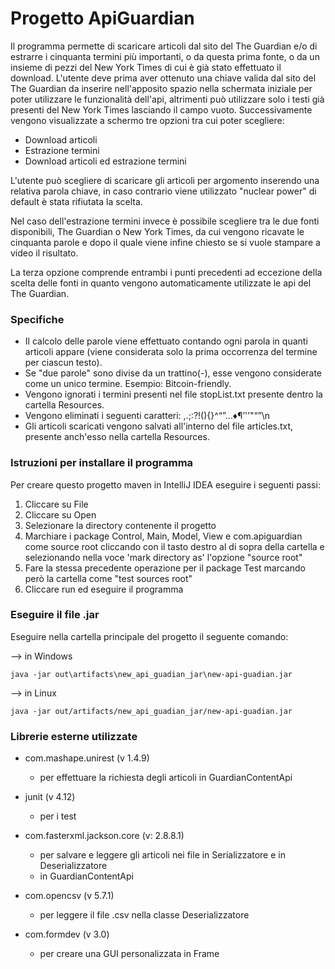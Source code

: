 # Progetto ApiGuardian

Il programma permette di scaricare articoli dal sito del The Guardian e/o di estrarre i cinquanta termini più importanti, o da questa prima fonte, o da un insieme di pezzi del New York Times di cui è già stato effettuato il download. 
L'utente deve prima aver ottenuto una chiave valida dal sito del The Guardian da inserire nell'apposito spazio nella schermata iniziale per poter utilizzare le funzionalità dell'api, altrimenti può utilizzare solo i testi già presenti del New York Times lasciando il campo vuoto. 
Successivamente vengono visualizzate a schermo tre opzioni tra cui poter scegliere:
- Download articoli
- Estrazione termini
- Download articoli ed estrazione termini

L'utente può scegliere di scaricare gli articoli per argomento inserendo una relativa parola chiave, in caso contrario viene utilizzato "nuclear power" di default è stata rifiutata la scelta.

Nel caso dell'estrazione termini invece è possibile scegliere tra le due fonti disponibili, The Guardian o New York Times, da cui vengono ricavate le cinquanta parole e dopo il quale viene infine chiesto se si vuole stampare a video il risultato.

La terza opzione comprende entrambi i punti precedenti ad eccezione della scelta delle fonti in quanto vengono automaticamente utilizzate le api del The Guardian.


### Specifiche

- Il calcolo delle parole viene effettuato contando ogni parola in quanti articoli appare (viene considerata solo la prima occorrenza del termine per ciascun testo).
- Se "due parole" sono divise da un trattino(-), esse vengono considerate come un unico termine. Esempio: Bitcoin-friendly.
- Vengono ignorati i termini presenti nel file stopList.txt presente dentro la cartella Resources.
- Vengono eliminati i seguenti caratteri: ,.;:?!(){}^“”…♦¶’'’"“”\n
- Gli articoli scaricati vengono salvati all'interno del file articles.txt, presente anch'esso nella cartella Resources.


### Istruzioni per installare il programma

Per creare questo progetto maven in IntelliJ IDEA eseguire i seguenti passi:

1. Cliccare su File
2. Cliccare su Open
3. Selezionare la directory contenente il progetto
4. Marchiare i package Control, Main, Model, View e com.apiguardian come source root cliccando con il tasto destro al di sopra della cartella e selezionando nella voce 'mark directory as' l'opzione "source root"
5. Fare la stessa precedente operazione per il package Test marcando però la cartella come "test sources root"
6. Cliccare run ed eseguire il programma


### Eseguire il file .jar
Eseguire nella cartella principale del progetto il seguente comando:

--> in Windows

    java -jar out\artifacts\new_api_guadian_jar\new-api-guadian.jar

--> in Linux

    java -jar out/artifacts/new_api_guadian_jar/new-api-guadian.jar


### Librerie esterne utilizzate

- com.mashape.unirest   (v 1.4.9)
    - per effettuare la richiesta degli articoli in GuardianContentApi

- junit    (v 4.12)
  - per i test

- com.fasterxml.jackson.core    (v: 2.8.8.1)
  - per salvare e leggere gli articoli nei file in Serializzatore e in Deserializzatore
  - in GuardianContentApi

- com.opencsv   (v 5.7.1)
  - per leggere il file .csv nella classe Deserializzatore

- com.formdev   (v 3.0)
  - per creare una GUI personalizzata in Frame